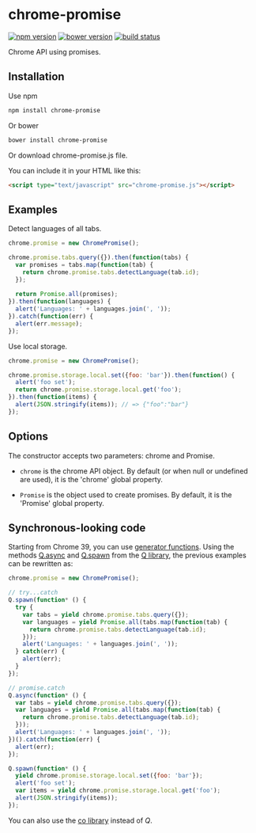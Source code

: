chrome-promise
==========

[![npm version](http://img.shields.io/npm/v/chrome-promise.svg)](https://npmjs.org/package/chrome-promise)
[![bower version](https://img.shields.io/bower/v/chrome-promise.svg)](https://github.com/tfoxy/chrome-promise/releases)
[![build status](https://img.shields.io/travis/tfoxy/chrome-promise.svg)](https://travis-ci.org/tfoxy/chrome-promise)

Chrome API using promises.


## Installation

Use npm

```sh
npm install chrome-promise
```

Or bower

```sh
bower install chrome-promise
```

Or download chrome-promise.js file.

You can include it in your HTML like this:

```html
<script type="text/javascript" src="chrome-promise.js"></script>
```


## Examples

Detect languages of all tabs.

```js
chrome.promise = new ChromePromise();

chrome.promise.tabs.query({}).then(function(tabs) {
  var promises = tabs.map(function(tab) {
    return chrome.promise.tabs.detectLanguage(tab.id);
  });
  
  return Promise.all(promises);
}).then(function(languages) {
  alert('Languages: ' + languages.join(', '));
}).catch(function(err) {
  alert(err.message);
});
```

Use local storage.

```js
chrome.promise = new ChromePromise();

chrome.promise.storage.local.set({foo: 'bar'}).then(function() {
  alert('foo set');
  return chrome.promise.storage.local.get('foo');
}).then(function(items) {
  alert(JSON.stringify(items)); // => {"foo":"bar"}
});
```


## Options

The constructor accepts two parameters: chrome and Promise.

* `chrome` is the chrome API object. By default (or when null or undefined are used), it is the 'chrome' global property. 

* `Promise` is the object used to create promises. By default, it is the 'Promise' global property.


## Synchronous-looking code

Starting from Chrome 39, you can use 
[generator functions](https://developer.mozilla.org/en-US/docs/Web/JavaScript/Reference/Statements/function*).
Using the methods [Q.async](https://github.com/kriskowal/q/wiki/API-Reference#qasyncgeneratorfunction)
and [Q.spawn](https://github.com/kriskowal/q/wiki/API-Reference#qspawngeneratorfunction)
from the [Q library](https://github.com/kriskowal/q), the previous examples can be rewritten as:

```js
chrome.promise = new ChromePromise();

// try...catch
Q.spawn(function* () {
  try {
    var tabs = yield chrome.promise.tabs.query({});
    var languages = yield Promise.all(tabs.map(function(tab) {
      return chrome.promise.tabs.detectLanguage(tab.id);
    }));
    alert('Languages: ' + languages.join(', '));
  } catch(err) {
    alert(err);
  }
});

// promise.catch
Q.async(function* () {
  var tabs = yield chrome.promise.tabs.query({});
  var languages = yield Promise.all(tabs.map(function(tab) {
    return chrome.promise.tabs.detectLanguage(tab.id);
  }));
  alert('Languages: ' + languages.join(', '));
})().catch(function(err) {
  alert(err);
});

Q.spawn(function* () {
  yield chrome.promise.storage.local.set({foo: 'bar'});
  alert('foo set');
  var items = yield chrome.promise.storage.local.get('foo');
  alert(JSON.stringify(items));
});

```

You can also use the [co library](https://github.com/tj/co) instead of _Q_. 

